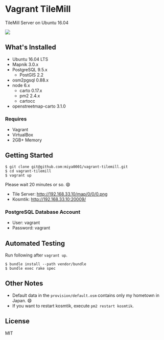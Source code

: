 # Vagrant TileMill

TileMill Server on Ubuntu 16.04

![](https://www.evernote.com/l/ABWtQwn_tP1Fv5c7ZHEgYLrFgcvySIFdR4IB/image.png)

## What's Installed

* Ubuntu 16.04 LTS
* Mapnik 3.0.x
* PostgreSQL 9.5.x
  * PostGIS 2.2
* osm2pgsql 0.88.x
* node 6.x
  * carto 0.17.x
  * pm2 2.4.x
  * cartocc
* openstreetmap-carto 3.1.0

### Requires

* Vagrant
* VirtualBox
* 2GB+ Memory

## Getting Started

```
$ git clone git@github.com:miya0001/vagrant-tilemill.git
$ cd vagrant-tilemill
$ vagrant up
```

Please wait 20 minutes or so. :smile:

* Tile Server: http://192.168.33.10/map/0/0/0.png
* Kosmtik: http://192.168.33.10:20009/

###  PostgreSQL Database Account

* User: vagrant
* Password: vagrant

## Automated Testing

Run following after `vagrant up`.

```
$ bundle install --path vendor/bundle
$ bundle exec rake spec
```

## Other Notes

* Default data in the `provision/default.osm` contains only my hometown in Japan. :smile:
* If you want to restart kosmtik, execute `pm2 restart kosmtik`.

## License

MIT
